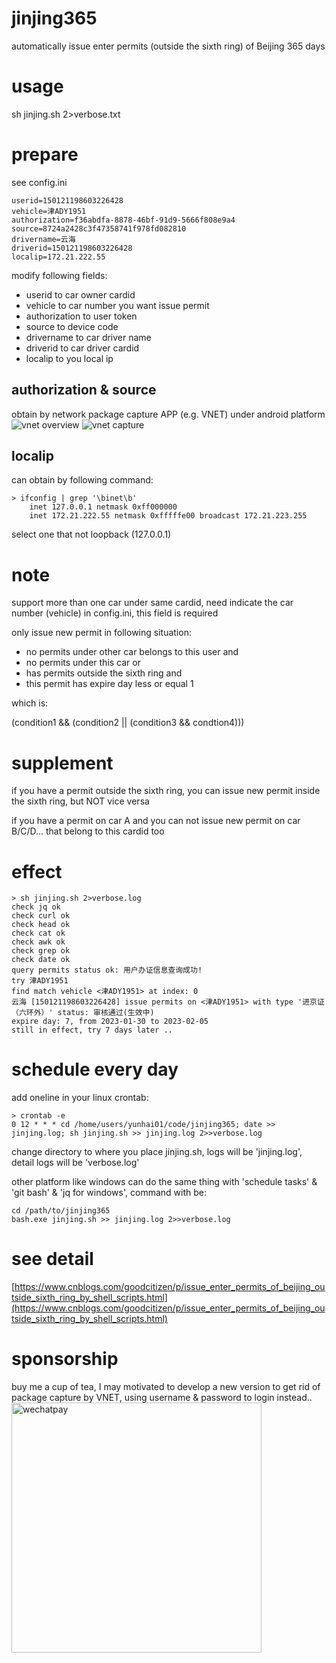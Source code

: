 # jinjing365
automatically issue enter permits (outside the sixth ring) of Beijing 365 days
# usage
sh jinjing.sh 2>verbose.txt
# prepare
see config.ini
```
userid=150121198603226428
vehicle=津ADY1951
authorization=f36abdfa-8878-46bf-91d9-5666f808e9a4
source=8724a2428c3f47358741f978fd082810
drivername=云海
driverid=150121198603226428
localip=172.21.222.55
```
modify following fields:
* userid to car owner cardid
* vehicle to car number you want issue permit
* authorization to user token
* source to device code
* drivername to car driver name
* driverid to car driver cardid
* localip to you local ip
## authorization & source
obtain by network package capture APP (e.g. VNET) under android platform
![vnet overview](https://files-cdn.cnblogs.com/files/goodcitizen/vnet_view.bmp?t=1675062652)
![vnet capture](https://files-cdn.cnblogs.com/files/goodcitizen/vnet_capture.bmp?t=1675062645)
## localip
can obtain by following command:
```
> ifconfig | grep '\binet\b'
	inet 127.0.0.1 netmask 0xff000000 
	inet 172.21.222.55 netmask 0xfffffe00 broadcast 172.21.223.255
```
select one that not loopback (127.0.0.1)
# note
support more than one car under same cardid, need indicate the car number (vehicle) in config.ini, this field is required

only issue new permit in following situation:
* no permits under other car belongs to this user and
* no permits under this car or
* has permits outside the sixth ring and
* this permit has expire day less or equal 1

which is:

(condition1 && (condition2 || (condition3 && condtion4)))
# supplement
if you have a permit outside the sixth ring, you can issue new permit inside the sixth ring, but NOT vice versa

if you have a permit on car A and you can not issue new permit on car B/C/D... that belong to this cardid too
# effect
```
> sh jinjing.sh 2>verbose.log
check jq ok
check curl ok
check head ok
check cat ok
check awk ok
check grep ok
check date ok
query permits status ok: 用户办证信息查询成功!
try 津ADY1951 
find match vehicle <津ADY1951> at index: 0
云海 [150121198603226428] issue permits on <津ADY1951> with type '进京证（六环外）' status: 审核通过(生效中)
expire day: 7, from 2023-01-30 to 2023-02-05
still in effect, try 7 days later ..
```
# schedule every day
add oneline in your linux crontab:
```
> crontab -e
0 12 * * * cd /home/users/yunhai01/code/jinjing365; date >> jinjing.log; sh jinjing.sh >> jinjing.log 2>>verbose.log 
```
change directory to where you place jinjing.sh, logs will be 'jinjing.log', detail logs will be 'verbose.log'

other platform like windows can do the same thing with 'schedule tasks' & 'git bash' & 'jq for windows', command with be:
```
cd /path/to/jinjing365
bash.exe jinjing.sh >> jinjing.log 2>>verbose.log
```
# see detail
[https://www.cnblogs.com/goodcitizen/p/issue_enter_permits_of_beijing_outside_sixth_ring_by_shell_scripts.html](https://www.cnblogs.com/goodcitizen/p/issue_enter_permits_of_beijing_outside_sixth_ring_by_shell_scripts.html)
# sponsorship
buy me a cup of tea, I may motivated to develop a new version to get rid of package capture by VNET, using username & password to login instead..
<img src="https://files-cdn.cnblogs.com/files/goodcitizen/wepay.bmp?t=1675132801" width = "400" alt="wechatpay" align=center />
